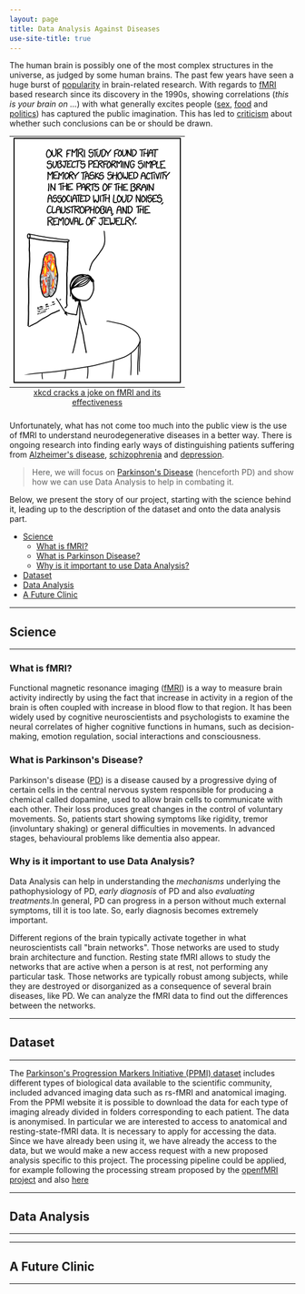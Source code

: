 ```yaml
---
layout: page
title: Data Analysis Against Diseases
use-site-title: true
---
```

The human brain is possibly one of the most complex structures in the universe, as judged by some human brains. The past few years have seen a huge burst of [popularity](https://www.sciencedaily.com/releases/2017/04/170420093736.htm) in brain-related research. With regards to [fMRI](#fmri) based research since its discovery in the 1990s, showing correlations (_this is your brain on ..._) with what generally excites people ([sex](https://www.ncbi.nlm.nih.gov/pmc/articles/PMC4782579/), [food](http://journals.plos.org/plosone/article?id=10.1371/journal.pone.0131727) and [politics](https://www.nature.com/articles/srep39589)) has captured the public imagination. This has led to [criticism](https://www.newyorker.com/news/news-desk/neuroscience-fiction) about whether such conclusions can be or should be drawn.

<table align="center">
  <caption align="bottom"><a href="https://xkcd.com/1453/">xkcd cracks a joke on fMRI and its effectiveness</a></caption>
  <tr><td><img class="image" src = "img/fmri.png"></td></tr>
</table>

Unfortunately, what has not come too much into the public view is the use of fMRI to understand neurodegenerative diseases in a better way. There is ongoing research into finding early ways of distinguishing patients suffering from  [Alzheimer's disease](https://www.ncbi.nlm.nih.gov/pubmed/20541837), [schizophrenia](https://rd.springer.com/chapter/10.1007/978-3-319-02913-9_52) and [depression](https://peerj.com/preprints/412.pdf).

>Here, we will focus on [Parkinson's Disease](#pd) (henceforth PD) and show how we can use Data Analysis to help in combating it.

Below, we present the story of our project, starting with the science behind it, leading up to the description of the dataset and onto the data analysis part.
* [Science](#thescience)
  * [What is fMRI?](#fmri)
  * [What is Parkinson Disease?](#pd)
  * [Why is it important to use Data Analysis?](#ytho)
* [Dataset](#thedataset)
* [Data Analysis](#theanalysis)
* [A Future Clinic](#afutureclinic)

---
<a name="thescience"></a>
## Science
---
<a name="fmri"></a>
### What is fMRI?
Functional magnetic resonance imaging ([fMRI](https://en.wikipedia.org/wiki/Functional_magnetic_resonance_imaging)) is a way to measure brain activity indirectly by using the fact that increase in activity in a region of the brain is often coupled with increase in blood flow to that region. It has been widely used by cognitive neuroscientists and psychologists to examine the neural correlates of higher cognitive functions in humans, such as decision-making, emotion regulation, social interactions and consciousness.

<a name="pd"></a>
### What is Parkinson's Disease?
Parkinson's disease ([PD](https://en.wikipedia.org/wiki/Parkinson%27s_disease)) is a disease caused by a progressive dying of certain cells in the central nervous system responsible for producing a chemical called dopamine, used to allow brain cells to communicate with each other. Their loss produces great changes in the control of voluntary movements. So, patients start showing symptoms like rigidity, tremor (involuntary shaking) or general difficulties in movements. In advanced stages, behavioural problems like dementia also appear.

<a name="ytho"></a>
### Why is it important to use Data Analysis?
Data Analysis can help in understanding the _mechanisms_ underlying the pathophysiology of PD, _early diagnosis_ of PD and also _evaluating treatments_.In general, PD can progress in a person without much external symptoms, till it is too late. So, early diagnosis becomes extremely important.

Different regions of the brain typically activate together in what neuroscientists call "brain networks". Those networks are used to study brain architecture and function. Resting state fMRI allows to study the networks that are active when a person is at rest, not performing any particular task. Those networks are typically robust among subjects, while they are destroyed or disorganized as a consequence of several brain diseases, like PD. We can analyze the fMRI data to find out the differences between the networks.

---
<a name="thedataset"></a>
## Dataset
---
The [Parkinson's Progression Markers Initiative (PPMI) dataset](http://www.ppmi-info.org/) includes different types of biological data available to the scientific community, included advanced imaging data such as rs-fMRI and anatomical imaging. From the PPMI website it is possible to download the data for each type of imaging already divided in folders corresponding to each patient. The data is anonymised. In particular we are interested to access to anatomical and resting-state-fMRI data. It is necessary to apply for accessing the data. Since we have already been using it, we have already the access to the data, but we would make a new access request with a new proposed analysis specific to this project.
The processing pipeline could be applied, for example following the processing stream proposed by the [openfMRI project](https://openfmri.org/data-processing-stream/) and also [here](https://github.com/poldrack/openfmri)

---
<a name="theanalysis"></a>
## Data Analysis
---

---
<a name="afutureclinic"></a>
## A Future Clinic
---
<!-- Uncomment the following to get blog posts, not needed for ADA -->

<!-- <div class="posts-list">
  {% for post in paginator.posts %}
  <article class="post-preview">
    <a href="{{ post.url | prepend: site.baseurl }}">
	  <h2 class="post-title">{{ post.title }}</h2>

	  {% if post.subtitle %}
	  <h3 class="post-subtitle">
	    {{ post.subtitle }}
	  </h3>
	  {% endif %}
    </a>

    <p class="post-meta">
      Posted on {{ post.date | date: "%B %-d, %Y" }}
    </p>

    <div class="post-entry-container">
      {% if post.image %}
      <div class="post-image">
        <a href="{{ post.url | prepend: site.baseurl }}">
          <img src="{{ post.image }}">
        </a>
      </div>
      {% endif %}
      <div class="post-entry">
        {{ post.excerpt | strip_html | xml_escape | truncatewords: site.excerpt_length }}
        {% assign excerpt_word_count = post.excerpt | number_of_words %}
        {% if post.content != post.excerpt or excerpt_word_count > site.excerpt_length %}
          <a href="{{ post.url | prepend: site.baseurl }}" class="post-read-more">[Read&nbsp;More]</a>
        {% endif %}
      </div>
    </div>

    {% if post.tags.size > 0 %}
    <div class="blog-tags">
      Tags:
      {% if site.link-tags %}
      {% for tag in post.tags %}
      <a href="{{ site.baseurl }}/tag/{{ tag }}">{{ tag }}</a>
      {% endfor %}
      {% else %}
        {{ post.tags | join: ", " }}
      {% endif %}
    </div>
    {% endif %}

   </article>
  {% endfor %}
</div>

{% if paginator.total_pages > 1 %}
<ul class="pager main-pager">
  {% if paginator.previous_page %}
  <li class="previous">
    <a href="{{ paginator.previous_page_path | prepend: site.baseurl | replace: '//', '/' }}">&larr; Newer Posts</a>
  </li>
  {% endif %}
  {% if paginator.next_page %}
  <li class="next">
    <a href="{{ paginator.next_page_path | prepend: site.baseurl | replace: '//', '/' }}">Older Posts &rarr;</a>
  </li>
  {% endif %}
</ul>
{% endif %} -->
